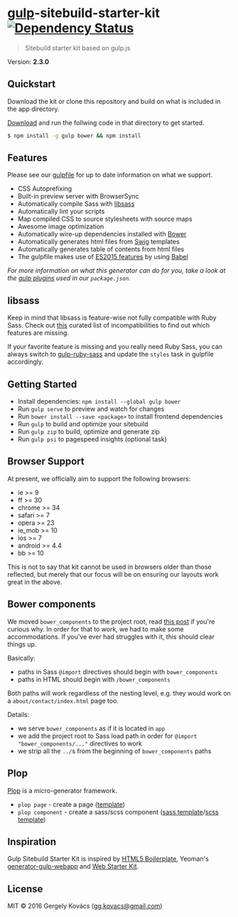 # [gulp](https://github.com/gulpjs/gulp)-sitebuild-starter-kit [![Dependency Status][daviddm-image]][daviddm-url]
> Sitebuild starter kit based on gulp.js

Version: **2.3.0**

## Quickstart
Download the kit or clone this repository and build on what is included in the app directory.

[Download](https://github.com/ggkovacs/gulp-sitebuild-starter-kit/releases/latest) and run the follwing code in that directory to get started.

```sh
$ npm install -g gulp bower && npm install
```

## Features

Please see our [gulpfile](gulpfile.babel.js) for up to date information on what we support.

* CSS Autoprefixing 
* Built-in preview server with BrowserSync
* Automatically compile Sass with [libsass](http://libsass.org)
* Automatically lint your scripts
* Map compiled CSS to source stylesheets with source maps
* Awesome image optimization
* Automatically wire-up dependencies installed with [Bower](http://bower.io)
* Automatically generates html files from [Swig](http://paularmstrong.github.io/swig/) templates
* Automatically generates table of contents from html files
* The gulpfile makes use of [ES2015 features](https://babeljs.io/docs/learn-es2015/) by using [Babel](https://babeljs.io)

*For more information on what this generator can do for you, take a look at the [gulp plugins](package.json) used in our `package.json`.*

## libsass

Keep in mind that libsass is feature-wise not fully compatible with Ruby Sass. Check out [this](http://sass-compatibility.github.io) curated list of incompatibilities to find out which features are missing.

If your favorite feature is missing and you really need Ruby Sass, you can always switch to [gulp-ruby-sass](https://github.com/sindresorhus/gulp-ruby-sass) and update the `styles` task in gulpfile accordingly.

## Getting Started

- Install dependencies: `npm install --global gulp bower`
- Run `gulp serve` to preview and watch for changes
- Run `bower install --save <package>` to install frontend dependencies
- Run `gulp` to build and optimize your sitebuild
- Run `gulp zip` to build, optimize and generate zip
- Run `gulp psi` to pagespeed insights (optional task)

## Browser Support
At present, we officially aim to support the following browsers:

- ie >= 9
- ff >= 30
- chrome >= 34
- safari >= 7
- opera >= 23
- ie_mob >= 10
- ios >= 7
- android >= 4.4
- bb >= 10

This is not to say that kit cannot be used in browsers older than those reflected, but merely that our focus will be on ensuring our layouts work great in the above.

## Bower components

We moved `bower_components` to the project root, read [this post](http://yeoman.io/blog/bower_components-in-project-root.html) if you're curious why. In order for that to work, we had to make some accommodations. If you've ever had struggles with it, this should clear things up.

Basically:

* paths in Sass `@import` directives should begin with `bower_components`
* paths in HTML should begin with `/bower_components`

Both paths will work regardless of the nesting level, e.g. they would work on a `about/contact/index.html` page too.

Details:

* we serve `bower_components` as if it is located in `app`
* we add the project root to Sass load path in order for `@import "bower_components/..."` directives to work
* we strip all the `../`s from the beginning of `bower_components` paths

## Plop

[Plop](https://github.com/amwmedia/plop) is a micro-generator framework.

* `plop page` - create a page ([template](https://github.com/ggkovacs/gulp-sitebuild-starter-kit/blob/master/templates/view.hbs))
* `plop component` - create a sass/scss component ([sass template](https://github.com/ggkovacs/gulp-sitebuild-starter-kit/blob/master/templates/component.sass.hbs)/[scss template](https://github.com/ggkovacs/gulp-sitebuild-starter-kit/blob/master/templates/component.scss.hbs))

## Inspiration

Gulp Sitebuild Starter Kit is inspired by [HTML5 Boilerplate](https://html5boilerplate.com/), Yeoman's [generator-gulp-webapp](https://github.com/yeoman/generator-gulp-webapp) and [Web Starter Kit](https://github.com/google/web-starter-kit).

## License
MIT © 2016 Gergely Kovács (gg.kovacs@gmail.com)

[daviddm-image]: https://david-dm.org/ggkovacs/gulp-sitebuild-starter-kit.svg?theme=shields.io
[daviddm-url]: https://david-dm.org/ggkovacs/gulp-sitebuild-starter-kit
